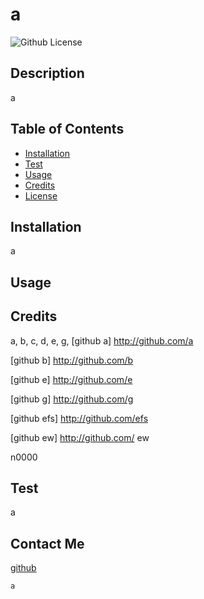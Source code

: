 # a

![Github License](https://img.shields.io/badge/license-MIT-blue.svg)

## Description

a

## Table of Contents

* [Installation](#installation)
* [Test](#test)
* [Usage](#usage)
* [Credits](#credits)
* [License](#license)

## Installation
a

## Usage

## Credits
a, b, c, d, e, g,
[github a] http://github.com/a

[github b] http://github.com/b

[github e] http://github.com/e

[github g] http://github.com/g

[github efs] http://github.com/efs

[github  ew] http://github.com/ ew

n0000

## Test

a

## Contact Me

[github](https://github.com/a)

```
a
```



